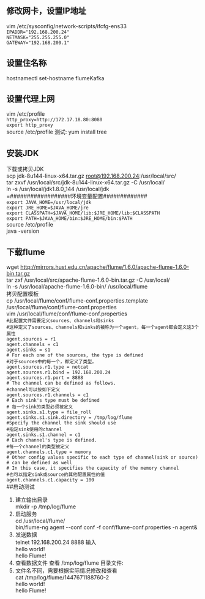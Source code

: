 ## 修改网卡，设置IP地址  
vim /etc/sysconfig/network-scripts/ifcfg-ens33    
`IPADDR="192.168.200.24"`  
`NETMASK="255.255.255.0"`  
`GATEWAY="192.168.200.1"`    
## 设置住名称
hostnamectl set-hostname flumeKafka    
## 设置代理上网  
vim /etc/profile  
`http_proxy=http://172.17.18.80:8080`  
`export http_proxy`  
source /etc/profile
测试:
yum install tree  
## 安装JDK
下载或拷贝JDK  
scp jdk-8u144-linux-x64.tar.gz root@192.168.200.24:/usr/local/src/  
tar zxvf /usr/local/src/jdk-8u144-linux-x64.tar.gz -C /usr/local/  
ln -s /usr/local/jdk1.8.0_144 /usr/local/jdk  
=##################环境变量配置#############  
`export JAVA_HOME=/usr/local/jdk`  
`export JRE_HOME=$JAVA_HOME/jre`  
`export CLASSPATH=$JAVA_HOME/lib:$JRE_HOME/lib:$CLASSPATH`  
`export PATH=$JAVA_HOME/bin:$JRE_HOME/bin:$PATH`  
source /etc/profile  
java -version  
## 下载flume
wget http://mirrors.hust.edu.cn/apache/flume/1.6.0/apache-flume-1.6.0-bin.tar.gz  
tar zxf /usr/local/src/apache-flume-1.6.0-bin.tar.gz -C /usr/local/  
ln -s /usr/local/apache-flume-1.6.0-bin/ /usr/local/flume  
拷贝配置模板  
cp /usr/local/flume/conf/flume-conf.properties.template /usr/local/flume/conf/flume-conf.properties  
vim /usr/local/flume/conf/flume-conf.properties  
`#此配置文件需要定义sources、channels和sinks`  
`#这种定义了sources、channels和sinks的被称为一个agent，每一个agent都会定义这3个属性`  
`agent.sources = r1`  
`agent.channels = c1`  
`agent.sinks = s1`  
`# For each one of the sources, the type is defined`  
`#对于sources中的每一个，都定义了类型。`  
`agent.sources.r1.type = netcat`  
`agent.sources.r1.bind = 192.168.200.24`  
`agent.sources.r1.port = 8888`  
`# The channel can be defined as follows.`  
`#channel可以按如下定义`  
`agent.sources.r1.channels = c1`  
`# Each sink's type must be defined`  
`# 每一个sink的类型必须被定义`  
`agent.sinks.s1.type = file_roll`  
`agent.sinks.s1.sink.directory = /tmp/log/flume`  
`#Specify the channel the sink should use`  
`#指定sink使用的channel`  
`agent.sinks.s1.channel = c1`  
`# Each channel's type is defined.`  
`#每一个channel的类型被定义`  
`agent.channels.c1.type = memory`  
`# Other config values specific to each type of channel(sink or source)`  
`# can be defined as well`  
`# In this case, it specifies the capacity of the memory channel`  
`#也可以指定sink或source的其他配置属性的值`  
`agent.channels.c1.capacity = 100`  
##启动测试
1. 建立输出目录  
mkdir -p /tmp/log/flume  
2. 启动服务  
cd /usr/local/flume/  
bin/flume-ng agent --conf conf -f conf/flume-conf.properties -n agent&  
3. 发送数据  
telnet 192.168.200.24 8888 
输入  
hello world!  
hello Flume!  
4. 查看数据文件 查看 /tmp/log/flume 目录文件:
5. 文件名不同，需要根据实际情况修改和查看  
cat /tmp/log/flume/1447671188760-2  
hello world!  
hello Flume!  
 



